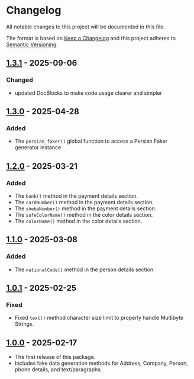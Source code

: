 # Changelog

All notable changes to this project will be documented in this file.

The format is based on [Keep a Changelog](http://keepachangelog.com/)
and this project adheres to [Semantic Versioning](http://semver.org/).

## [1.3.1] - 2025-09-06

### Changed

-   updated DocBlocks to make code usage clearer and simpler

## [1.3.0] - 2025-04-28

### Added

-   The `persian_faker()` global function to access a Persian Faker generator instance

## [1.2.0] - 2025-03-21

### Added

-   The `bank()` method in the payment details section.
-   The `cardNumber()` method in the payment details section.
-   The `shebaNumber()` method in the payment details section.
-   The `safeColorName()` method in the color details section.
-   The `colorName()` method in the color details section.

## [1.1.0] - 2025-03-08

### Added

-   The `nationalCode()` method in the person details section.

## [1.0.1] - 2025-02-25

### Fixed

-   Fixed `text()` method character size limit to properly handle Multibyte Strings.

## [1.0.0] - 2025-02-17

-   The first release of this package.
-   Includes fake data generation methods for Address, Company, Person, phone details, and text/paragraphs.

[1.3.1]: https://github.com/amyavari/persian-faker-php/compare/v1.3.0...v1.3.1
[1.3.0]: https://github.com/amyavari/persian-faker-php/compare/v1.2.0...v1.3.0
[1.2.0]: https://github.com/amyavari/persian-faker-php/compare/v1.1.0...v1.2.0
[1.1.0]: https://github.com/amyavari/persian-faker-php/compare/v1.0.1...v1.1.0
[1.0.1]: https://github.com/amyavari/persian-faker-php/compare/v1.0.0...v1.0.1
[1.0.0]: https://github.com/amyavari/persian-faker-php/compare/v0.1.0...v1.0.0
